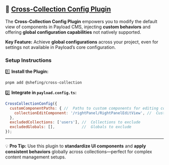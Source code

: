 ## 🔗 [Cross-Collection Config Plugin](./src/index.ts)

The **Cross-Collection Config Plugin** empowers you to modify the default view of components in Payload CMS, injecting **custom behaviors** and offering **global configuration capabilities** not natively supported.

**Key Feature:** Achieve **global configurations** across your project, even for settings not available in Payload’s core configuration.

###  **Setup Instructions**

1️⃣ **Install the Plugin:**

```bash
pnpm add @shefing/cross-collection
```

2️⃣ **Integrate in `payload.config.ts`:**

```javascript
CrossCollectionConfig({
  customComponentPaths: { //  Paths to custom components for editing collections/globals
    collectionEditComponent: '/rightPanel/RightPanelEditView', //  Custom component path
  },
  excludedCollections: ['users'], //  Collections to exclude
  excludedGlobals: [],            //  Globals to exclude
});
```

---

💡 **Pro Tip:** Use this plugin to **standardize UI components** and **apply consistent behaviors** globally across collections—perfect for complex content management setups.

